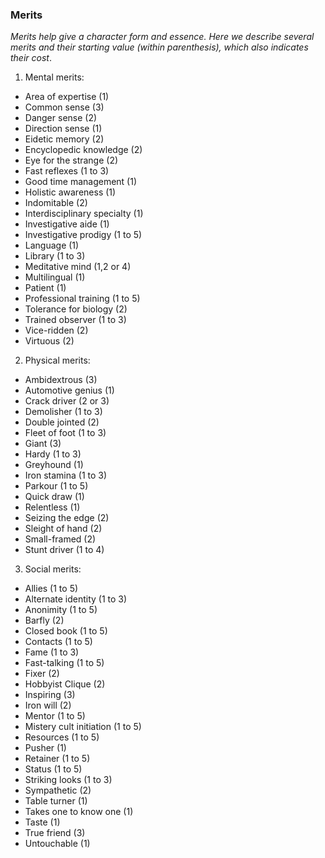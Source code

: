 ### Merits

_Merits help give a character form and essence. Here we describe several merits and their starting value (within parenthesis), which also indicates their cost_.

1. Mental merits:
  * Area of expertise (1)
  * Common sense (3)
  * Danger sense (2)
  * Direction sense (1)
  * Eidetic memory (2)
  * Encyclopedic knowledge (2)
  * Eye for the strange (2)
  * Fast reflexes (1 to 3)
  * Good time management (1)
  * Holistic awareness (1)
  * Indomitable (2)
  * Interdisciplinary specialty (1)
  * Investigative aide (1)
  * Investigative prodigy (1 to 5)
  * Language (1)
  * Library (1 to 3)
  * Meditative mind (1,2 or 4)
  * Multilingual (1)
  * Patient (1)
  * Professional training (1 to 5)
  * Tolerance for biology (2)
  * Trained observer (1 to 3)
  * Vice-ridden (2)
  * Virtuous (2)
2. Physical merits:
  * Ambidextrous (3)
  * Automotive genius (1)
  * Crack driver (2 or 3)
  * Demolisher (1 to 3)
  * Double jointed (2)
  * Fleet of foot (1 to 3)
  * Giant (3)
  * Hardy (1 to 3)
  * Greyhound (1)
  * Iron stamina (1 to 3)
  * Parkour (1 to 5)
  * Quick draw (1)
  * Relentless (1)
  * Seizing the edge (2)
  * Sleight of hand (2)
  * Small-framed (2)
  * Stunt driver (1 to 4)
3. Social merits:
  * Allies (1 to 5)
  * Alternate identity (1 to 3)
  * Anonimity (1 to 5)
  * Barfly (2)
  * Closed book (1 to 5)
  * Contacts (1 to 5)
  * Fame (1 to 3)
  * Fast-talking (1 to 5)
  * Fixer (2)
  * Hobbyist Clique (2)
  * Inspiring (3)
  * Iron will (2)
  * Mentor (1 to 5)
  * Mistery cult initiation (1 to 5)
  * Resources (1 to 5)
  * Pusher (1)
  * Retainer (1 to 5)
  * Status (1 to 5)
  * Striking looks (1 to 3)
  * Sympathetic (2)
  * Table turner (1)
  * Takes one to know one (1)
  * Taste (1)
  * True friend (3)
  * Untouchable (1)

